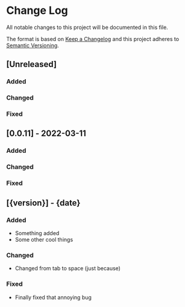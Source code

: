 # Change Log

All notable changes to this project will be documented in this file.

The format is based on [Keep a Changelog](http://keepachangelog.com/)
and this project adheres to [Semantic Versioning](http://semver.org/).

## [Unreleased]

### Added

### Changed

### Fixed

## [0.0.11] - 2022-03-11


### Added

### Changed

### Fixed

## [{version}] - {date}


### Added
- Something added
- Some other cool things

### Changed
- Changed from tab to space (just because)

### Fixed
- Finally fixed that annoying bug
